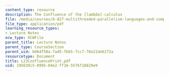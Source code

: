```yaml
---
content_type: resource
description: The Confluence of the [lambda]-calculus
file: /media/courses/6-827-multithreaded-parallelism-languages-and-compilers-fall-2002/195639c5099584e2ff165576f18829e9_L23ConfluencePrint.pdf
file_type: application/pdf
learning_resource_types:
- Lecture Notes
ocw_type: OCWFile
parent_title: Lecture Notes
parent_type: CourseSection
parent_uid: bd64f58a-7ad5-fbb5-7cc7-76e21de6272a
resourcetype: Document
title: L23ConfluencePrint.pdf
uid: 195639c5-0995-84e2-ff16-5576f18829e9
---
```

